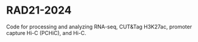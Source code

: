 # RAD21-2024

Code for processing and analyzing RNA-seq, CUT&Tag H3K27ac, promoter capture Hi-C (PCHiC), and Hi-C.
